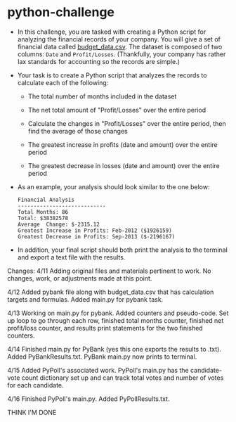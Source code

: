 # python-challenge

* In this challenge, you are tasked with creating a Python script for analyzing the financial records of your company. You will give a set of financial data called [budget_data.csv](PyBank/Resources/budget_data.csv). The dataset is composed of two columns: `Date` and `Profit/Losses`. (Thankfully, your company has rather lax standards for accounting so the records are simple.)

* Your task is to create a Python script that analyzes the records to calculate each of the following:

  * The total number of months included in the dataset

  * The net total amount of "Profit/Losses" over the entire period

  * Calculate the changes in "Profit/Losses" over the entire period, then find the average of those changes

  * The greatest increase in profits (date and amount) over the entire period

  * The greatest decrease in losses (date and amount) over the entire period

* As an example, your analysis should look similar to the one below:

  ```text
  Financial Analysis
  ----------------------------
  Total Months: 86
  Total: $38382578
  Average  Change: $-2315.12
  Greatest Increase in Profits: Feb-2012 ($1926159)
  Greatest Decrease in Profits: Sep-2013 ($-2196167)
  ```

* In addition, your final script should both print the analysis to the terminal and export a text file with the results.

Changes:
4/11
Adding original files and materials pertinent to work.
No changes, work, or adjustments made at this point.

4/12
Added pybank file along with budget_data.csv that has calculation targets and formulas.
Added main.py for pybank task.

4/13
Working on main.py for pybank. Added counters and pseudo-code.
Set up loop to go through each row, finished total months counter, finished net profit/loss counter, and results print statements for the two finished counters.

4/14
Finished main.py for PyBank (yes this one exports the results to .txt). Added PyBankResults.txt.
PyBank main.py now prints to terminal.

4/15
Added PyPoll's associated work. PyPoll's main.py has the candidate-vote count dictionary set up and can track total votes and number of votes for each candidate.

4/16
Finished PyPoll's main.py. Added PyPollResults.txt.

THINK I'M DONE
